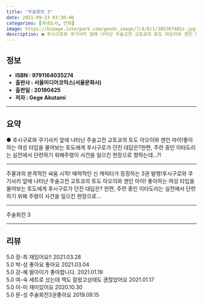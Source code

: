```yaml
---
title: "주술회전 3"
date: 2021-09-23 03:30:46
categories: [국내도서, 만화]
image: https://bimage.interpark.com/goods_image/7/4/8/1/305307481s.jpg
description: ● 후시구로와 쿠기사키 앞에 나타난 주술고전 교토쿄의 토도 아오이와 젠인 마이!좋아하는 여성 타입을 물어보는 토도에게 후시구로가 던진 대답은?한편, 주련 중인 이타도리는 실전에서 단련하기 위해주령이 사건을 일으킨 현장으로 향하는데…?!
---
```


## **정보**

- **ISBN : 9791164035274**
- **출판사 : 서울미디어코믹스(서울문화사)**
- **출판일 : 20190425**
- **저자 : Gege Akutami**

------



## **요약**

●  후시구로와 쿠기사키 앞에 나타난 주술고전 교토쿄의 토도 아오이와 젠인 마이!좋아하는 여성 타입을 물어보는 토도에게 후시구로가 던진 대답은?한편, 주련 중인 이타도리는 실전에서 단련하기 위해주령이 사건을 일으킨 현장으로 향하는데…?!

------

주물과의 본격적인 싸움 시작!
매력적인 신 캐릭터가 등장하는 3권 발행!후시구로와 쿠기사키 앞에 나타난 주술고전 교토쿄의 토도 아오이와 젠인 마이!
좋아하는 여성 타입을 물어보는 토도에게 후시구로가 던진 대답은?
한편, 주련 중인 이타도리는 실전에서 단련하기 위해
주령이 사건을 일으킨 현장으로... 

------


주술회전 3 

------


## **리뷰** 

5.0 장-희 재밌어요!! 2021.03.28 <br/>5.0 박-성 좋아요 좋아요 2021.03.04 <br/>5.0 강-혜 딸아이가 좋아합니다. 2021.01.19 <br/>5.0 여-숙 세트로 샀는데 책도 잘왔고상태도 괜찮았어요 2021.01.17 <br/>5.0 이-미 재미있어요 2020.10.30 <br/>5.0 문-성 주술회전3권좋아요 2019.09.15 <br/>